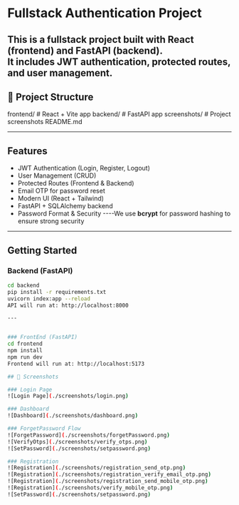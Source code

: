 # Fullstack Authentication Project

This is a **fullstack project** built with **React (frontend)** and **FastAPI (backend)**.  
It includes JWT authentication, protected routes, and user management.
---

## 📂 Project Structure

frontend/ # React + Vite app
backend/ # FastAPI app
screenshots/ # Project screenshots
README.md

---

## Features

-  JWT Authentication (Login, Register, Logout)
-  User Management (CRUD)
-  Protected Routes (Frontend & Backend)
-  Email OTP for password reset
-  Modern UI (React + Tailwind)
-  FastAPI + SQLAlchemy backend
-  Password Format & Security
----We use **bcrypt** for password hashing to ensure strong security
---


## Getting Started

### Backend (FastAPI)

```bash
cd backend
pip install -r requirements.txt
uvicorn index:app --reload
API will run at: http://localhost:8000

---


### FrontEnd (FastAPI)
cd frontend
npm install
npm run dev
Frontend will run at: http://localhost:5173

## 📸 Screenshots

### Login Page
![Login Page](./screenshots/login.png)

### Dashboard
![Dashboard](./screenshots/dashboard.png)

### ForgetPassword Flow
![ForgetPassword](./screenshots/forgetPassword.png)
![VerifyOtps](./screenshots/verify_otps.png)
![SetPassword](./screenshots/setpassword.png)

### Registration
![Registration](./screenshots/registration_send_otp.png)
![Registration](./screenshots/registration_verify_email_otp.png)
![Registration](./screenshots/registration_send_mobile_otp.png)
![Registration](./screenshots/verify_mobile_otp.png)
![SetPassword](./screenshots/setpassword.png)






